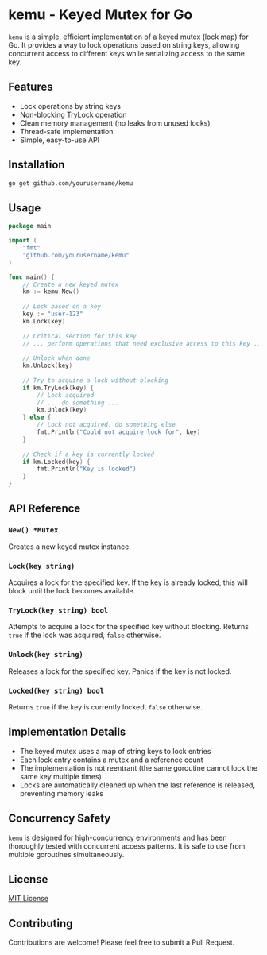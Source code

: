 # kemu - Keyed Mutex for Go

`kemu` is a simple, efficient implementation of a keyed mutex (lock map) for Go. It provides a way to lock operations based on string keys, allowing concurrent access to different keys while serializing access to the same key.

## Features

- Lock operations by string keys
- Non-blocking TryLock operation
- Clean memory management (no leaks from unused locks)
- Thread-safe implementation
- Simple, easy-to-use API

## Installation

```bash
go get github.com/yourusername/kemu
```

## Usage

```go
package main

import (
    "fmt"
    "github.com/yourusername/kemu"
)

func main() {
    // Create a new keyed mutex
    km := kemu.New()
    
    // Lock based on a key
    key := "user-123"
    km.Lock(key)
    
    // Critical section for this key
    // ... perform operations that need exclusive access to this key ...
    
    // Unlock when done
    km.Unlock(key)
    
    // Try to acquire a lock without blocking
    if km.TryLock(key) {
        // Lock acquired
        // ... do something ...
        km.Unlock(key)
    } else {
        // Lock not acquired, do something else
        fmt.Println("Could not acquire lock for", key)
    }
    
    // Check if a key is currently locked
    if km.Locked(key) {
        fmt.Println("Key is locked")
    }
}
```

## API Reference

### `New() *Mutex`

Creates a new keyed mutex instance.

### `Lock(key string)`

Acquires a lock for the specified key. If the key is already locked, this will block until the lock becomes available.

### `TryLock(key string) bool`

Attempts to acquire a lock for the specified key without blocking. Returns `true` if the lock was acquired, `false` otherwise.

### `Unlock(key string)`

Releases a lock for the specified key. Panics if the key is not locked.

### `Locked(key string) bool`

Returns `true` if the key is currently locked, `false` otherwise.

## Implementation Details

- The keyed mutex uses a map of string keys to lock entries
- Each lock entry contains a mutex and a reference count
- The implementation is not reentrant (the same goroutine cannot lock the same key multiple times)
- Locks are automatically cleaned up when the last reference is released, preventing memory leaks

## Concurrency Safety

`kemu` is designed for high-concurrency environments and has been thoroughly tested with concurrent access patterns. It is safe to use from multiple goroutines simultaneously.

## License

[MIT License](LICENSE.md)

## Contributing

Contributions are welcome! Please feel free to submit a Pull Request.